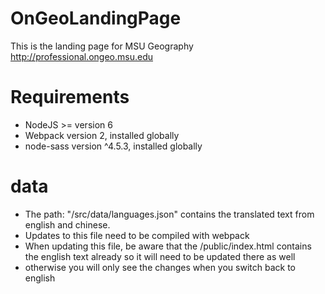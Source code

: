 # OnGeoLandingPage
This is the landing page for MSU Geography http://professional.ongeo.msu.edu

# Requirements
* NodeJS >= version 6
* Webpack version 2, installed globally
* node-sass version ^4.5.3, installed globally 

# data

* The path: "/src/data/languages.json" contains the translated text from english and chinese. 
* Updates to this file need to be compiled with webpack
* When updating this file, be aware that the /public/index.html contains the english text already so it will need to be updated there as well
* otherwise you will only see the changes when you switch back to english